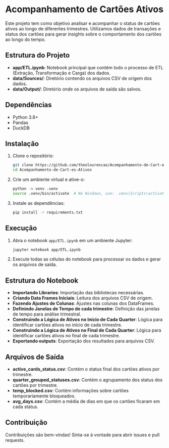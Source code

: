 # Acompanhamento de Cartões Ativos

Este projeto tem como objetivo analisar e acompanhar o status de cartões ativos ao longo de diferentes trimestres. Utilizamos dados de transações e status dos cartões para gerar insights sobre o comportamento dos cartões ao longo do tempo.

## Estrutura do Projeto

- **app/ETL.ipynb**: Notebook principal que contém todo o processo de ETL (Extração, Transformação e Carga) dos dados.
- **data/Sources/**: Diretório contendo os arquivos CSV de origem dos dados.
- **data/Output/**: Diretório onde os arquivos de saída são salvos.

## Dependências

- Python 3.8+
- Pandas
- DuckDB

## Instalação

1. Clone o repositório:
    ```bash
    git clone https://github.com/theolourencao/Acompanhamento-de-Cart-es-Ativos
    cd Acompanhamento-de-Cart-es-Ativos
    ```

2. Crie um ambiente virtual e ative-o:
    ```bash
    python -m venv .venv
    source .venv/bin/activate  # No Windows, use: .venv\Scripts\activate
    ```

3. Instale as dependências:
    ```bash
    pip install -r requirements.txt
    ```

## Execução

1. Abra o notebook `app/ETL.ipynb` em um ambiente Jupyter:
    ```bash
    jupyter notebook app/ETL.ipynb
    ```

2. Execute todas as células do notebook para processar os dados e gerar os arquivos de saída.

## Estrutura do Notebook

- **Importando Libraries**: Importação das bibliotecas necessárias.
- **Criando Data Frames Iniciais**: Leitura dos arquivos CSV de origem.
- **Fazendo Ajustes de Colunas**: Ajustes nas colunas dos DataFrames.
- **Definindo Janelas de Tempo de cada trimestre**: Definição das janelas de tempo para análise trimestral.
- **Construindo a Lógica de Ativos no Início de Cada Quarter**: Lógica para identificar cartões ativos no início de cada trimestre.
- **Construindo a Lógica de Ativos no Final de Cada Quarter**: Lógica para identificar cartões ativos no final de cada trimestre.
- **Exportando outputs**: Exportação dos resultados para arquivos CSV.

## Arquivos de Saída

- **active_cards_status.csv**: Contém o status final dos cartões ativos por trimestre.
- **quarter_grouped_statuses.csv**: Contém o agrupamento dos status dos cartões por trimestre.
- **temp_blocked.csv**: Contém informações sobre cartões temporariamente bloqueados.
- **avg_days.csv**: Contém a média de dias em que os cartões ficaram em cada status.

## Contribuição

Contribuições são bem-vindas! Sinta-se à vontade para abrir issues e pull requests.
